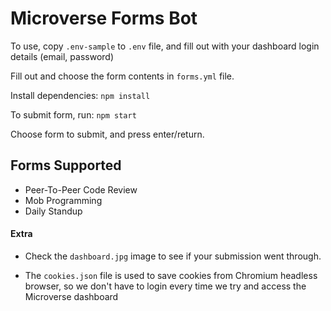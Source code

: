 # Microverse Forms Bot

To use, copy `.env-sample` to `.env` file, and fill out with your dashboard login details (email, password)

Fill out and choose the form contents in `forms.yml` file.

Install dependencies: `npm install`

To submit form, run: `npm start`

Choose form to submit, and press enter/return.

## Forms Supported

- Peer-To-Peer Code Review
- Mob Programming
- Daily Standup

#### Extra

- Check the `dashboard.jpg` image to see if your submission went through.

- The `cookies.json` file is used to save cookies from Chromium headless browser, so we don't have to login every time we try and access the Microverse dashboard
